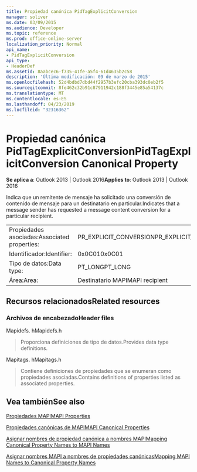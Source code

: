 ```yaml
---
title: Propiedad canónica PidTagExplicitConversion
manager: soliver
ms.date: 03/09/2015
ms.audience: Developer
ms.topic: reference
ms.prod: office-online-server
localization_priority: Normal
api_name:
- PidTagExplicitConversion
api_type:
- HeaderDef
ms.assetid: 8aabcec6-f735-41fe-a5f4-61d4635b2c58
description: 'Última modificación: 09 de marzo de 2015'
ms.openlocfilehash: 52d4bdbd7dbd44f2957b3efc20cba393dc0eb2f5
ms.sourcegitcommit: 8fe462c32b91c87911942c188f3445e85a54137c
ms.translationtype: MT
ms.contentlocale: es-ES
ms.lasthandoff: 04/23/2019
ms.locfileid: "32316362"
---
```

# <a name="pidtagexplicitconversion-canonical-property"></a><span data-ttu-id="40b3f-103">Propiedad canónica PidTagExplicitConversion</span><span class="sxs-lookup"><span data-stu-id="40b3f-103">PidTagExplicitConversion Canonical Property</span></span>

  
  
<span data-ttu-id="40b3f-104">**Se aplica a**: Outlook 2013 | Outlook 2016</span><span class="sxs-lookup"><span data-stu-id="40b3f-104">**Applies to**: Outlook 2013 | Outlook 2016</span></span> 
  
<span data-ttu-id="40b3f-105">Indica que un remitente de mensaje ha solicitado una conversión de contenido de mensaje para un destinatario en particular.</span><span class="sxs-lookup"><span data-stu-id="40b3f-105">Indicates that a message sender has requested a message content conversion for a particular recipient.</span></span>
  
|||
|:-----|:-----|
|<span data-ttu-id="40b3f-106">Propiedades asociadas:</span><span class="sxs-lookup"><span data-stu-id="40b3f-106">Associated properties:</span></span>  <br/> |<span data-ttu-id="40b3f-107">PR_EXPLICIT_CONVERSION</span><span class="sxs-lookup"><span data-stu-id="40b3f-107">PR_EXPLICIT_CONVERSION</span></span>  <br/> |
|<span data-ttu-id="40b3f-108">Identificador:</span><span class="sxs-lookup"><span data-stu-id="40b3f-108">Identifier:</span></span>  <br/> |<span data-ttu-id="40b3f-109">0x0C01</span><span class="sxs-lookup"><span data-stu-id="40b3f-109">0x0C01</span></span>  <br/> |
|<span data-ttu-id="40b3f-110">Tipo de datos:</span><span class="sxs-lookup"><span data-stu-id="40b3f-110">Data type:</span></span>  <br/> |<span data-ttu-id="40b3f-111">PT_LONG</span><span class="sxs-lookup"><span data-stu-id="40b3f-111">PT_LONG</span></span>  <br/> |
|<span data-ttu-id="40b3f-112">Área:</span><span class="sxs-lookup"><span data-stu-id="40b3f-112">Area:</span></span>  <br/> |<span data-ttu-id="40b3f-113">Destinatario MAPI</span><span class="sxs-lookup"><span data-stu-id="40b3f-113">MAPI recipient</span></span>  <br/> |
   
## <a name="related-resources"></a><span data-ttu-id="40b3f-114">Recursos relacionados</span><span class="sxs-lookup"><span data-stu-id="40b3f-114">Related resources</span></span>

### <a name="header-files"></a><span data-ttu-id="40b3f-115">Archivos de encabezado</span><span class="sxs-lookup"><span data-stu-id="40b3f-115">Header files</span></span>

<span data-ttu-id="40b3f-116">Mapidefs. h</span><span class="sxs-lookup"><span data-stu-id="40b3f-116">Mapidefs.h</span></span>
  
> <span data-ttu-id="40b3f-117">Proporciona definiciones de tipo de datos.</span><span class="sxs-lookup"><span data-stu-id="40b3f-117">Provides data type definitions.</span></span>
    
<span data-ttu-id="40b3f-118">Mapitags. h</span><span class="sxs-lookup"><span data-stu-id="40b3f-118">Mapitags.h</span></span>
  
> <span data-ttu-id="40b3f-119">Contiene definiciones de propiedades que se enumeran como propiedades asociadas.</span><span class="sxs-lookup"><span data-stu-id="40b3f-119">Contains definitions of properties listed as associated properties.</span></span>
    
## <a name="see-also"></a><span data-ttu-id="40b3f-120">Vea también</span><span class="sxs-lookup"><span data-stu-id="40b3f-120">See also</span></span>



[<span data-ttu-id="40b3f-121">Propiedades MAPI</span><span class="sxs-lookup"><span data-stu-id="40b3f-121">MAPI Properties</span></span>](mapi-properties.md)
  
[<span data-ttu-id="40b3f-122">Propiedades canónicas de MAPI</span><span class="sxs-lookup"><span data-stu-id="40b3f-122">MAPI Canonical Properties</span></span>](mapi-canonical-properties.md)
  
[<span data-ttu-id="40b3f-123">Asignar nombres de propiedad canónica a nombres MAPI</span><span class="sxs-lookup"><span data-stu-id="40b3f-123">Mapping Canonical Property Names to MAPI Names</span></span>](mapping-canonical-property-names-to-mapi-names.md)
  
[<span data-ttu-id="40b3f-124">Asignar nombres MAPI a nombres de propiedades canónicas</span><span class="sxs-lookup"><span data-stu-id="40b3f-124">Mapping MAPI Names to Canonical Property Names</span></span>](mapping-mapi-names-to-canonical-property-names.md)

